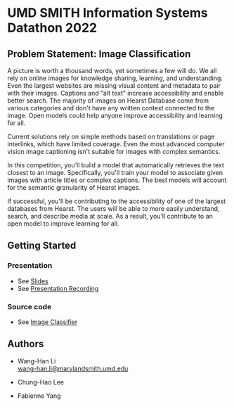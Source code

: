 # UMD SMITH Information Systems Datathon 2022

## Problem Statement: Image Classification
A picture is worth a thousand words, yet sometimes a few will do. We all rely on online images for knowledge sharing, learning, and understanding. Even the largest websites are missing visual content and metadata to pair with their images. Captions and “alt text” increase accessibility and enable better search. The majority of images on Hearst Database come from various categories and don't have any written context connected to the image. Open models could help anyone improve accessibility and learning for all.

Current solutions rely on simple methods based on translations or page interlinks, which have limited coverage. Even the most advanced computer vision image captioning isn't suitable for images with complex semantics.

In this competition, you’ll build a model that automatically retrieves the text closest to an image. Specifically, you'll train your model to associate given images with article titles or complex captions. The best models will account for the semantic granularity of Hearst images.

If successful, you'll be contributing to the accessibility of one of the largest databases from Hearst. The users will be able to more easily understand, search, and describe media at scale. As a result, you’ll contribute to an open model to improve learning for all.

## Getting Started

### Presentation

* See [Slides](https://github.com/whl0217/UMD_IS_Datathon/blob/main/Image_Classification_Team%205.pptx)
* See [Presentation Recording](https://github.com/whl0217/UMD_IS_Datathon/blob/main/Image_Classification_Team%205.mp4)

### Source code

* See [Image Classifier](https://github.com/whl0217/UMD_IS_Datathon/blob/main/Image_Classification_Team%205.ipynb)

## Authors

* Wang-Han Li <br>
wang-han.li@marylandsmith.umd.edu
 
* Chung-Hao Lee <br>

* Fabienne Yang <br>
